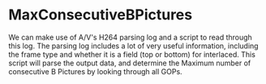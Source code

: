# MaxConsecutiveBPictures

We can make use of A/V's H264 parsing log and a script to read through this log. 
The parsing log includes a lot of very useful information, including the frame type and whether it is a field (top or bottom) 
for interlaced. This script will parse the output data, and determine the Maximum number of consecutive B Pictures by looking through all
GOPs.
